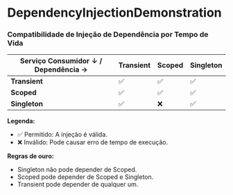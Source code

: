 # DependencyInjectionDemonstration

### Compatibilidade de Injeção de Dependência por Tempo de Vida

| Serviço Consumidor ↓ / Dependência → | Transient | Scoped | Singleton |
|--------------------------------------|-----------|--------|-----------|
| **Transient**                        | ✅        | ✅     | ✅        |
| **Scoped**                           | ✅        | ✅     | ✅        |
| **Singleton**                        | ✅        | ❌     | ✅        |

**Legenda:**
- ✅ Permitido: A injeção é válida.
- ❌ Inválido: Pode causar erro de tempo de execução.

**Regras de ouro:**
- Singleton não pode depender de Scoped.
- Scoped pode depender de Scoped e Singleton.
- Transient pode depender de qualquer um.

